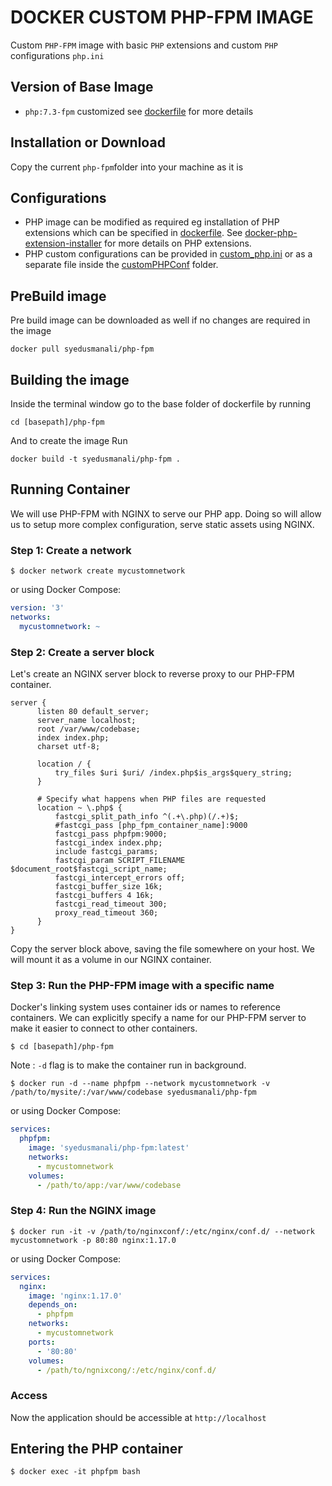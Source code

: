 # DOCKER CUSTOM PHP-FPM IMAGE
Custom `PHP-FPM` image with basic `PHP` extensions and custom `PHP` configurations `php.ini`

## Version of Base Image
 * `php:7.3-fpm` customized see [dockerfile] for more details

## Installation or Download
Copy the current `php-fpm`folder into your machine as it is

## Configurations
* PHP image can be modified as required eg installation of PHP extensions which can be specified in [dockerfile]. 
See [docker-php-extension-installer] for more details on PHP extensions.
* PHP custom configurations can be provided in [custom_php.ini] or as a separate file inside the [customPHPConf] folder.

## PreBuild image
Pre build image can be downloaded as well if no changes are required in the image
```
docker pull syedusmanali/php-fpm
``` 
## Building the image
Inside the terminal window go to the base folder of dockerfile by running
```
cd [basepath]/php-fpm
```
And to create the image Run 
```
docker build -t syedusmanali/php-fpm .
``` 

## Running Container
We will use PHP-FPM with NGINX to serve our PHP app. Doing so will allow us to setup more complex configuration, serve static assets using NGINX.

### Step 1: Create a network

```console
$ docker network create mycustomnetwork
```

or using Docker Compose:

```yaml
version: '3'
networks:
  mycustomnetwork: ~
```

### Step 2: Create a server block

Let's create an NGINX server block to reverse proxy to our PHP-FPM container.

```nginx
server {
      listen 80 default_server;
      server_name localhost;
      root /var/www/codebase;
      index index.php;
      charset utf-8;
      
      location / {
          try_files $uri $uri/ /index.php$is_args$query_string;
      }
  
      # Specify what happens when PHP files are requested
      location ~ \.php$ {
          fastcgi_split_path_info ^(.+\.php)(/.+)$;
          #fastcgi_pass [php_fpm_container_name]:9000
          fastcgi_pass phpfpm:9000;
          fastcgi_index index.php;
          include fastcgi_params;
          fastcgi_param SCRIPT_FILENAME $document_root$fastcgi_script_name;
          fastcgi_intercept_errors off;
          fastcgi_buffer_size 16k;
          fastcgi_buffers 4 16k;
          fastcgi_read_timeout 300;
          proxy_read_timeout 360;
      }
}
```

Copy the server block above, saving the file somewhere on your host. We will mount it as a volume in our NGINX container.

### Step 3: Run the PHP-FPM image with a specific name

Docker's linking system uses container ids or names to reference containers. We can explicitly specify a name for our PHP-FPM server to make it easier to connect to other containers.

```console
$ cd [basepath]/php-fpm
```
Note : `-d` flag is to make the container run in background.
```console
$ docker run -d --name phpfpm --network mycustomnetwork -v /path/to/mysite/:/var/www/codebase syedusmanali/php-fpm
```

or using Docker Compose:

```yaml
services:
  phpfpm:
    image: 'syedusmanali/php-fpm:latest'
    networks:
      - mycustomnetwork
    volumes:
      - /path/to/app:/var/www/codebase
```

### Step 4: Run the NGINX image

```console
$ docker run -it -v /path/to/nginxconf/:/etc/nginx/conf.d/ --network mycustomnetwork -p 80:80 nginx:1.17.0
```

or using Docker Compose:

```yaml
services:
  nginx:
    image: 'nginx:1.17.0'
    depends_on:
      - phpfpm
    networks:
      - mycustomnetwork
    ports:
      - '80:80'
    volumes:
      - /path/to/ngnixcong/:/etc/nginx/conf.d/
```
### Access
Now the application should be accessible at `http://localhost`

## Entering the PHP container

```console
$ docker exec -it phpfpm bash
```
[docker-php-extension-installer]: https://github.com/mlocati/docker-php-extension-installer
[custom_php.ini]: customPHPConf/custom_php.ini
[dockerfile]:Dockerfile
[customPHPConf]: customPHPConf
